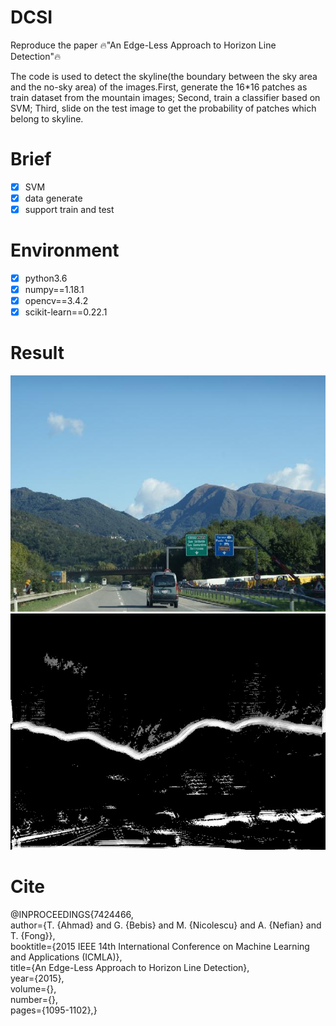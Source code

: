 # DCSI
Reproduce the paper  🔥"An Edge-Less Approach to Horizon Line Detection"🔥

The code is used to detect the skyline(the boundary between the sky area and the no-sky area) of the images.First, generate the 16*16 patches as train dataset from the mountain images; Second, train a classifier based on SVM; Third, slide on the test image to get the probability of patches which belong to skyline.


# Brief
* [x] SVM
* [x] data generate
* [x] support train and test

# Environment
* [x] python3.6
* [x] numpy==1.18.1
* [x] opencv==3.4.2
* [x] scikit-learn==0.22.1

# Result

![test.png](image/test.jpg)
![result.png](image/result.jpg)

# Cite
@INPROCEEDINGS{7424466,  
author={T. {Ahmad} and G. {Bebis} and M. {Nicolescu} and A. {Nefian} and T. {Fong}},  
booktitle={2015 IEEE 14th International Conference on Machine Learning and Applications (ICMLA)},  
title={An Edge-Less Approach to Horizon Line Detection},   
year={2015},  
volume={},  
number={},  
pages={1095-1102},}
